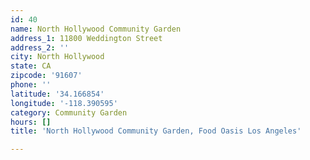 ```yaml
---
id: 40
name: North Hollywood Community Garden
address_1: 11800 Weddington Street
address_2: ''
city: North Hollywood
state: CA
zipcode: '91607'
phone: ''
latitude: '34.166854'
longitude: '-118.390595'
category: Community Garden
hours: []
title: 'North Hollywood Community Garden, Food Oasis Los Angeles'

---
```

